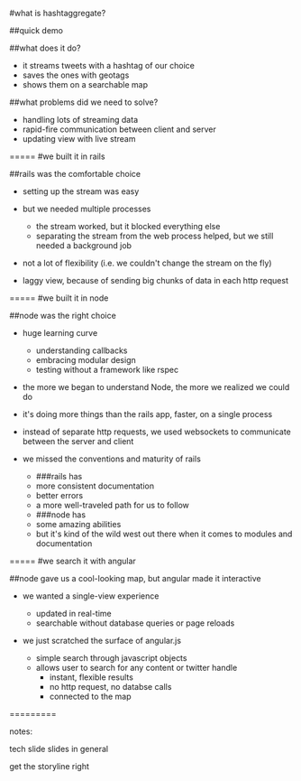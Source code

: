 #what is hashtaggregate?

##quick demo

##what does it do?
- it streams tweets with a hashtag of our choice
- saves the ones with geotags
- shows them on a searchable map

##what problems did we need to solve?
- handling lots of streaming data
- rapid-fire communication between client and server
- updating view with live stream

=====
#we built it in rails

##rails was the comfortable choice
- setting up the stream was easy

- but we needed multiple processes
	- the stream worked, but it blocked everything else
	- separating the stream from the web process helped, but we still needed a background job

- not a lot of flexibility (i.e. we couldn't change the stream on the fly)
- laggy view, because of sending big chunks of data in each http request


=====
#we built it in node

##node was the right choice
- huge learning curve
	- understanding callbacks
	- embracing modular design
	- testing without a framework like rspec

- the more we began to understand Node, the more we realized we could do
- it's doing more things than the rails app, faster, on a single process
- instead of separate http requests, we used websockets to communicate between the server and client
- we missed the conventions and maturity of rails
	- ###rails has
	- more consistent documentation
	- better errors
	- a more well-traveled path for us to follow
	- ###node has
	- some amazing abilities
	- but it's kind of the wild west out there when it comes to modules and documentation

=====
#we search it with angular

##node gave us a cool-looking map, but angular made it interactive
- we wanted a single-view experience
	- updated in real-time
	- searchable without database queries or page reloads

- we just scratched the surface of angular.js
	- simple search through javascript objects
	- allows user to search for any content or twitter handle
		- instant, flexible results
		- no http request, no databse calls
		- connected to the map



=========

notes:

tech slide
slides in general

get the storyline right